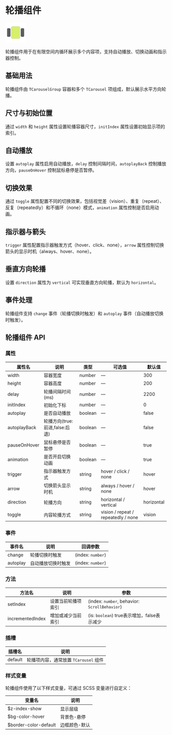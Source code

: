 <script setup lang="ts">
import carouselBasic from '../examples/carousel/basic.vue'
import carouselSize from '../examples/carousel/size.vue'
import carouselAutoplay from '../examples/carousel/autoplay.vue'
import carouselToggle from '../examples/carousel/toggle.vue'
import carouselIndicator from '../examples/carousel/indicator.vue'
import carouselVertical from '../examples/carousel/vertical.vue'
import carouselEvents from '../examples/carousel/events.vue'
</script>

# 轮播组件

![轮播组件](/components/carousel.png)

轮播组件用于在有限空间内循环展示多个内容项，支持自动播放、切换动画和指示器控制。

## 基础用法

轮播组件由 `TCarouselGroup` 容器和多个 `TCarousel` 项组成，默认展示水平方向轮播。

<demo :component="carouselBasic" name="carousel" examples="basic" />

## 尺寸与初始位置

通过 `width` 和 `height` 属性设置轮播容器尺寸，`initIndex` 属性设置初始显示项的索引。

<demo :component="carouselSize" name="carousel" examples="size" />

## 自动播放

设置 `autoplay` 属性启用自动播放，`delay` 控制间隔时间，`autoplayBack` 控制播放方向，`pauseOnHover` 控制鼠标悬停是否暂停。

<demo :component="carouselAutoplay" name="carousel" examples="autoplay" />

## 切换效果

通过 `toggle` 属性配置不同的切换效果，包括视觉差（vision）、重复（repeat）、反复（repeatedly）和不循环（none）模式，`animation` 属性控制是否启用动画。

<demo :component="carouselToggle" name="carousel" examples="toggle" />

## 指示器与箭头

`trigger` 属性配置指示器触发方式（hover、click、none），`arrow` 属性控制切换箭头的显示时机（always、hover、none）。

<demo :component="carouselIndicator" name="carousel" examples="indicator" />

## 垂直方向轮播

设置 `direction` 属性为 `vertical` 可实现垂直方向轮播，默认为 `horizontal`。

<demo :component="carouselVertical" name="carousel" examples="vertical" />

## 事件处理

轮播组件支持 `change` 事件（轮播切换时触发）和 `autoplay` 事件（自动播放切换时触发）。

<demo :component="carouselEvents" name="carousel" examples="events" />

## 轮播组件 API

### 属性

| 属性名 | 说明 | 类型 | 可选值 | 默认值 |
| --- | --- | --- | --- | --- |
| width | 容器宽度 | number | — | 300 |
| height | 容器高度 | number | — | 200 |
| delay | 轮播间隔时间(ms) | number | — | 2200 |
| initIndex | 初始化下标 | number | — | 0 |
| autoplay | 是否自动播放 | boolean | — | false |
| autoplayBack | 轮播方向(true:前进,false:后退) | boolean | — | false |
| pauseOnHover | 鼠标悬停是否暂停 | boolean | — | true |
| animation | 是否开启切换动画 | boolean | — | true |
| trigger | 指示器触发方式 | string | hover / click / none | hover |
| arrow | 切换箭头显示时机 | string | always / hover / none | hover |
| direction | 轮播方向 | string | horizontal / vertical | horizontal |
| toggle | 内容轮播方式 | string | vision / repeat / repeatedly / none | vision |

### 事件

| 事件名 | 说明 | 回调参数 |
| --- | --- | --- |
| change | 轮播切换时触发 | (index: `number`) |
| autoplay | 自动播放切换时触发 | (index: `number`) |

### 方法

| 方法名 | 说明 | 参数 |
| --- | --- | --- |
| setIndex | 设置当前轮播项索引 | (index: `number`, behavior: `ScrollBehavior`) |
| incrementedIndex | 增加或减少当前索引 | (is: `boolean`) true表示增加，false表示减少 |

### 插槽

| 插槽名 | 说明 |
| --- | --- |
| default | 轮播项内容，通常放置 `TCarousel` 组件 |

### 样式变量

轮播组件使用了以下样式变量，可通过 SCSS 变量进行自定义：

| 变量名 | 说明 |
| --- | --- |
| $z-index-show | 显示层级 |
| $bg-color-hover | 背景色-悬停 |
| $border-color-default | 边框颜色-默认 |